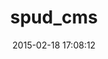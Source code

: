 ---
layout: post
title:  "spud_cms"
repo:   "davydotcom/spud_cms"
date:   2015-02-18 17:08:12
gemurl: http://www.github.com/davydotcom/spud_cms
---